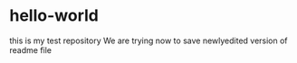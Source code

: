 # hello-world
this is my test repository
We are trying now to save newlyedited version of readme file
